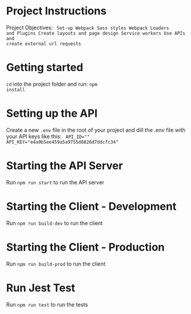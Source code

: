 # Project Instructions
Project Objectives:
<code>
Set-up Webpack
Sass styles
Webpack Loaders and Plugins
Create layouts and page design
Service workers
Use APIs and create external url requests
</code>

# Getting started
<code>cd</code> into the project folder and run:
<code>npm install</code>

# Setting up the API
Create a new <code>.env</code> file in the root of your project and dill the .env file with your API keys like this:
<code>
API_ID=""
API_KEY="e4a9b5ee459a5a9755d8826d7ddcfc34"
</code>

# Starting the API Server
Run <code>npm run start</code> to run the API server

# Starting the Client - Development
Run <code>npm run build-dev</code> to run the client

# Starting the Client - Production
Run <code>npm run build-prod</code> to run the client

# Run Jest Test
Run <code>npm run test</code> to run the tests